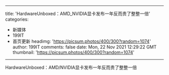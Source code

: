 
---
title: 'HardwareUnboxed：AMD_NVIDIA显卡发布一年反而贵了整整一倍'
categories: 
 - 新媒体
 - 199IT
 - 首页更新
headimg: 'https://picsum.photos/400/300?random=1074'
author: 199IT
comments: false
date: Mon, 22 Nov 2021 12:29:22 GMT
thumbnail: 'https://picsum.photos/400/300?random=1074'
---

<div>   
HardwareUnboxed：AMD/NVIDIA显卡发布一年反而贵了整整一倍  
</div>
            